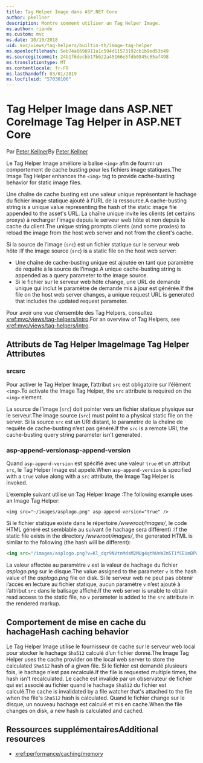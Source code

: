 ```yaml
---
title: Tag Helper Image dans ASP.NET Core
author: pkellner
description: Montre comment utiliser un Tag Helper Image.
ms.author: riande
ms.custom: mvc
ms.date: 10/10/2018
uid: mvc/views/tag-helpers/builtin-th/image-tag-helper
ms.openlocfilehash: 5eb74a6698911a1c594d11573192cb1b9ed53b49
ms.sourcegitcommit: 24b1f6decbb17bb22a45166e5fdb0845c65af498
ms.translationtype: MT
ms.contentlocale: fr-FR
ms.lasthandoff: 03/01/2019
ms.locfileid: "57030106"
---
```

# <a name="image-tag-helper-in-aspnet-core"></a><span data-ttu-id="6fe58-103">Tag Helper Image dans ASP.NET Core</span><span class="sxs-lookup"><span data-stu-id="6fe58-103">Image Tag Helper in ASP.NET Core</span></span>

<span data-ttu-id="6fe58-104">Par [Peter Kellner](http://peterkellner.net)</span><span class="sxs-lookup"><span data-stu-id="6fe58-104">By [Peter Kellner](http://peterkellner.net)</span></span>

<span data-ttu-id="6fe58-105">Le Tag Helper Image améliore la balise `<img>` afin de fournir un comportement de cache busting pour les fichiers image statiques.</span><span class="sxs-lookup"><span data-stu-id="6fe58-105">The Image Tag Helper enhances the `<img>` tag to provide cache-busting behavior for static image files.</span></span>

<span data-ttu-id="6fe58-106">Une chaîne de cache busting est une valeur unique représentant le hachage du fichier image statique ajouté à l’URL de la ressource.</span><span class="sxs-lookup"><span data-stu-id="6fe58-106">A cache-busting string is a unique value representing the hash of the static image file appended to the asset's URL.</span></span> <span data-ttu-id="6fe58-107">La chaîne unique invite les clients (et certains proxys) à recharger l’image depuis le serveur web hôte et non depuis le cache du client.</span><span class="sxs-lookup"><span data-stu-id="6fe58-107">The unique string prompts clients (and some proxies) to reload the image from the host web server and not from the client's cache.</span></span>

<span data-ttu-id="6fe58-108">Si la source de l’image (`src`) est un fichier statique sur le serveur web hôte :</span><span class="sxs-lookup"><span data-stu-id="6fe58-108">If the image source (`src`) is a static file on the host web server:</span></span>

* <span data-ttu-id="6fe58-109">Une chaîne de cache-busting unique est ajoutée en tant que paramètre de requête à la source de l’image.</span><span class="sxs-lookup"><span data-stu-id="6fe58-109">A unique cache-busting string is appended as a query parameter to the image source.</span></span>
* <span data-ttu-id="6fe58-110">Si le fichier sur le serveur web hôte change, une URL de demande unique qui inclut le paramètre de demande mis à jour est générée.</span><span class="sxs-lookup"><span data-stu-id="6fe58-110">If the file on the host web server changes, a unique request URL is generated that includes the updated request parameter.</span></span>

<span data-ttu-id="6fe58-111">Pour avoir une vue d’ensemble des Tag Helpers, consultez <xref:mvc/views/tag-helpers/intro>.</span><span class="sxs-lookup"><span data-stu-id="6fe58-111">For an overview of Tag Helpers, see <xref:mvc/views/tag-helpers/intro>.</span></span>

## <a name="image-tag-helper-attributes"></a><span data-ttu-id="6fe58-112">Attributs de Tag Helper Image</span><span class="sxs-lookup"><span data-stu-id="6fe58-112">Image Tag Helper Attributes</span></span>

### <a name="src"></a><span data-ttu-id="6fe58-113">src</span><span class="sxs-lookup"><span data-stu-id="6fe58-113">src</span></span>

<span data-ttu-id="6fe58-114">Pour activer le Tag Helper Image, l’attribut `src` est obligatoire sur l’élément `<img>`.</span><span class="sxs-lookup"><span data-stu-id="6fe58-114">To activate the Image Tag Helper, the `src` attribute is required on the `<img>` element.</span></span>

<span data-ttu-id="6fe58-115">La source de l’image (`src`) doit pointer vers un fichier statique physique sur le serveur.</span><span class="sxs-lookup"><span data-stu-id="6fe58-115">The image source (`src`) must point to a physical static file on the server.</span></span> <span data-ttu-id="6fe58-116">Si la source `src` est un URI distant, le paramètre de la chaîne de requête de cache-busting n’est pas généré.</span><span class="sxs-lookup"><span data-stu-id="6fe58-116">If the `src` is a remote URI, the cache-busting query string parameter isn't generated.</span></span>

### <a name="asp-append-version"></a><span data-ttu-id="6fe58-117">asp-append-version</span><span class="sxs-lookup"><span data-stu-id="6fe58-117">asp-append-version</span></span>

<span data-ttu-id="6fe58-118">Quand `asp-append-version` est spécifié avec une valeur `true` et un attribut `src`, le Tag Helper Image est appelé.</span><span class="sxs-lookup"><span data-stu-id="6fe58-118">When `asp-append-version` is specified with a `true` value along with a `src` attribute, the Image Tag Helper is invoked.</span></span>

<span data-ttu-id="6fe58-119">L’exemple suivant utilise un Tag Helper Image :</span><span class="sxs-lookup"><span data-stu-id="6fe58-119">The following example uses an Image Tag Helper:</span></span>

```cshtml
<img src="~/images/asplogo.png" asp-append-version="true" />
```

<span data-ttu-id="6fe58-120">Si le fichier statique existe dans le répertoire */wwwroot/images/*, le code HTML généré est semblable au suivant (le hachage sera différent) :</span><span class="sxs-lookup"><span data-stu-id="6fe58-120">If the static file exists in the directory */wwwroot/images/*, the generated HTML is similar to the following (the hash will be different):</span></span>

```html
<img src="/images/asplogo.png?v=Kl_dqr9NVtnMdsM2MUg4qthUnWZm5T1fCEimBPWDNgM" />
```

<span data-ttu-id="6fe58-121">La valeur affectée au paramètre `v` est la valeur de hachage du fichier *asplogo.png* sur le disque.</span><span class="sxs-lookup"><span data-stu-id="6fe58-121">The value assigned to the parameter `v` is the hash value of the *asplogo.png* file on disk.</span></span> <span data-ttu-id="6fe58-122">Si le serveur web ne peut pas obtenir l’accès en lecture au fichier statique, aucun paramètre `v` n’est ajouté à l’attribut `src` dans le balisage affiché.</span><span class="sxs-lookup"><span data-stu-id="6fe58-122">If the web server is unable to obtain read access to the static file, no `v` parameter is added to the `src` attribute in the rendered markup.</span></span>

## <a name="hash-caching-behavior"></a><span data-ttu-id="6fe58-123">Comportement de mise en cache du hachage</span><span class="sxs-lookup"><span data-stu-id="6fe58-123">Hash caching behavior</span></span>

<span data-ttu-id="6fe58-124">Le Tag Helper Image utilise le fournisseur de cache sur le serveur web local pour stocker le hachage `Sha512` calculé d’un fichier donné.</span><span class="sxs-lookup"><span data-stu-id="6fe58-124">The Image Tag Helper uses the cache provider on the local web server to store the calculated `Sha512` hash of a given file.</span></span> <span data-ttu-id="6fe58-125">Si le fichier est demandé plusieurs fois, le hachage n’est pas recalculé.</span><span class="sxs-lookup"><span data-stu-id="6fe58-125">If the file is requested multiple times, the hash isn't recalculated.</span></span> <span data-ttu-id="6fe58-126">Le cache est invalidé par un observateur de fichier qui est associé au fichier quand le hachage `Sha512` du fichier est calculé.</span><span class="sxs-lookup"><span data-stu-id="6fe58-126">The cache is invalidated by a file watcher that's attached to the file when the file's `Sha512` hash is calculated.</span></span> <span data-ttu-id="6fe58-127">Quand le fichier change sur le disque, un nouveau hachage est calculé et mis en cache.</span><span class="sxs-lookup"><span data-stu-id="6fe58-127">When the file changes on disk, a new hash is calculated and cached.</span></span>

## <a name="additional-resources"></a><span data-ttu-id="6fe58-128">Ressources supplémentaires</span><span class="sxs-lookup"><span data-stu-id="6fe58-128">Additional resources</span></span>

* <xref:performance/caching/memory>
